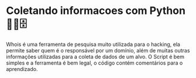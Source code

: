 # Coletando informacoes com Python 🕵️‍♂️🗄
Whois é uma ferramenta de pesquisa muito utilizada para o hacking, ela permite saber quem é o responsável por um domínio, além de muitas outras informações utilizadas para a coleta de dados de um alvo. 
O Script é bem simples e a ferramenta é bem legal, o código contém comentários para o aprendizado.
